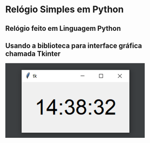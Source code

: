 # Relógio Simples em Python
## Relógio feito em Linguagem Python
## Usando a biblioteca para interface gráfica chamada __Tkinter__

![Screenshot](screenshot.png)

